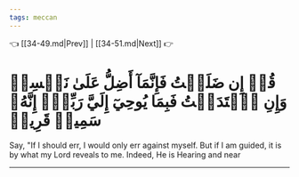 ```yaml
---
tags: meccan
---
```


👈 [[34-49.md|Prev]] | [[34-51.md|Next]] 👉

# قُلۡ إِن ضَلَلۡتُ فَإِنَّمَآ أَضِلُّ عَلَىٰ نَفۡسِيۖ وَإِنِ ٱهۡتَدَيۡتُ فَبِمَا يُوحِيٓ إِلَيَّ رَبِّيٓۚ إِنَّهُۥ سَمِيعٞ قَرِيبٞ

Say, "If I should err, I would only err against myself. But if I am guided, it is by what my Lord reveals to me. Indeed, He is Hearing and near

---

